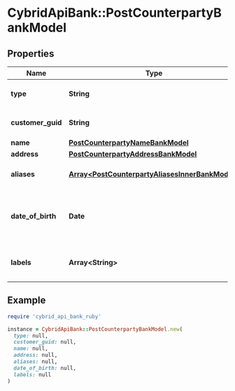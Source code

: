 # CybridApiBank::PostCounterpartyBankModel

## Properties

| Name | Type | Description | Notes |
| ---- | ---- | ----------- | ----- |
| **type** | **String** | The counterparty&#39;s type. |  |
| **customer_guid** | **String** | The owning customer&#39;s identifier. | [optional] |
| **name** | [**PostCounterpartyNameBankModel**](PostCounterpartyNameBankModel.md) |  | [optional] |
| **address** | [**PostCounterpartyAddressBankModel**](PostCounterpartyAddressBankModel.md) |  | [optional] |
| **aliases** | [**Array&lt;PostCounterpartyAliasesInnerBankModel&gt;**](PostCounterpartyAliasesInnerBankModel.md) | The counterparty&#39;s aliases. | [optional] |
| **date_of_birth** | **Date** | The counterparty&#39;s date of birth; optional for individual counterparties.. | [optional] |
| **labels** | **Array&lt;String&gt;** | The labels associated with the counterparty. | [optional] |

## Example

```ruby
require 'cybrid_api_bank_ruby'

instance = CybridApiBank::PostCounterpartyBankModel.new(
  type: null,
  customer_guid: null,
  name: null,
  address: null,
  aliases: null,
  date_of_birth: null,
  labels: null
)
```

